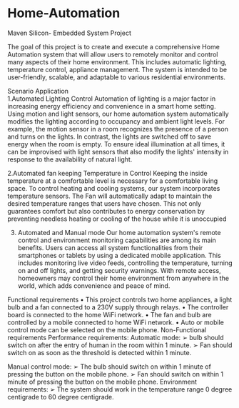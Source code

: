 # Home-Automation
Maven Silicon- Embedded System Project

The goal of this project is to create and execute a comprehensive Home 
Automation system that will allow users to remotely monitor and control many 
aspects of their home environment. This includes automatic lighting, temperature 
control, appliance management. The system is intended to be user-friendly, 
scalable, and adaptable to various residential environments.

Scenario Application  
1.Automated Lighting Control 
Automation of lighting is a major factor in increasing energy efficiency and 
convenience in a smart home setting. Using motion and light sensors, our home 
automation system automatically modifies the lighting according to occupancy and 
ambient light levels. For example, the motion sensor in a room recognizes the 
presence of a person and turns on the lights. In contrast, the lights are switched off 
to save energy when the room is empty. To ensure ideal illumination at all times, it 
can be improvised with light sensors that also modify the lights' intensity in 
response to the availability of natural light. 
 
 
2.Automated fan keeping Temperature in Control 
Keeping the inside temperature at a comfortable level is necessary for a 
comfortable living space. To control heating and cooling systems, our system 
incorporates temperature sensors. The Fan will automatically adapt to maintain the 
desired temperature ranges that users have chosen. This not only guarantees 
comfort but also contributes to energy conservation by preventing needless heating 
or cooling of the house while it is unoccupied 
 
3. Automated and Manual mode 
Our home automation system's remote control and environment monitoring 
capabilities are among its main benefits. Users can access all system functionalities 
from their smartphones or tablets by using a dedicated mobile application. This 
includes monitoring live video feeds, controlling the temperature, turning on and 
off lights, and getting security warnings. With remote access, homeowners may 
control their home environment from anywhere in the world, which adds 
convenience and peace of mind. 
 
Functional requirements 
• This project controls two home appliances, a light bulb and a fan connected to a 
230V supply through relays. 
• The controller board is connected to the home WiFi network. 
• The fan and bulb are controlled by a mobile connected to home WiFi network. 
• Auto or mobile control mode can be selected on the mobile phone. 
Non-Functional requirements 
Performance requirements: 
    Automatic mode: 
➢ bulb should switch on after the entry of human in the room within 1 minute. 
➢ Fan should switch on as soon as the threshold is detected within 1 minute. 
  
 
 Manual control mode: 
➢ The bulb should switch on within 1 minute of pressing the button on the 
mobile phone. 
➢ Fan should switch on within 1 minute of pressing the button on the mobile 
phone. 
Environment requirements: 
➢ The system should work in the temperature range 0 degree centigrade to 60 
degree centigrade.
